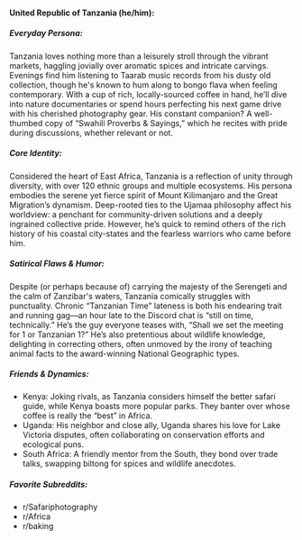 #### United Republic of Tanzania (he/him):

##### Everyday Persona:

Tanzania loves nothing more than a leisurely stroll through the vibrant markets, haggling jovially over aromatic spices and intricate carvings. Evenings find him listening to Taarab music records from his dusty old collection, though he's known to hum along to bongo flava when feeling contemporary. With a cup of rich, locally-sourced coffee in hand, he’ll dive into nature documentaries or spend hours perfecting his next game drive with his cherished photography gear. His constant companion? A well-thumbed copy of “Swahili Proverbs & Sayings,” which he recites with pride during discussions, whether relevant or not.

##### Core Identity:

Considered the heart of East Africa, Tanzania is a reflection of unity through diversity, with over 120 ethnic groups and multiple ecosystems. His persona embodies the serene yet fierce spirit of Mount Kilimanjaro and the Great Migration’s dynamism. Deep-rooted ties to the Ujamaa philosophy affect his worldview: a penchant for community-driven solutions and a deeply ingrained collective pride. However, he’s quick to remind others of the rich history of his coastal city-states and the fearless warriors who came before him.

##### Satirical Flaws & Humor:

Despite (or perhaps because of) carrying the majesty of the Serengeti and the calm of Zanzibar's waters, Tanzania comically struggles with punctuality. Chronic “Tanzanian Time” lateness is both his endearing trait and running gag—an hour late to the Discord chat is “still on time, technically.” He’s the guy everyone teases with, “Shall we set the meeting for 1 or Tanzanian 1?” He’s also pretentious about wildlife knowledge, delighting in correcting others, often unmoved by the irony of teaching animal facts to the award-winning National Geographic types.

##### Friends & Dynamics:

- Kenya: Joking rivals, as Tanzania considers himself the better safari guide, while Kenya boasts more popular parks. They banter over whose coffee is really the “best” in Africa.
- Uganda: His neighbor and close ally, Uganda shares his love for Lake Victoria disputes, often collaborating on conservation efforts and ecological puns.
- South Africa: A friendly mentor from the South, they bond over trade talks, swapping biltong for spices and wildlife anecdotes.

##### Favorite Subreddits:

- r/Safariphotography
- r/Africa
- r/baking